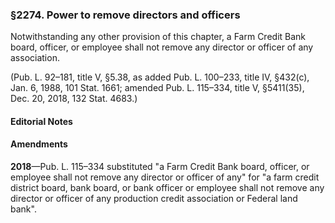 ### §2274. Power to remove directors and officers ###

Notwithstanding any other provision of this chapter, a Farm Credit Bank board, officer, or employee shall not remove any director or officer of any association.

(Pub. L. 92–181, title V, §5.38, as added Pub. L. 100–233, title IV, §432(c), Jan. 6, 1988, 101 Stat. 1661; amended Pub. L. 115–334, title V, §5411(35), Dec. 20, 2018, 132 Stat. 4683.)

#### **Editorial Notes** ####

#### Amendments ####

**2018**—Pub. L. 115–334 substituted "a Farm Credit Bank board, officer, or employee shall not remove any director or officer of any" for "a farm credit district board, bank board, or bank officer or employee shall not remove any director or officer of any production credit association or Federal land bank".